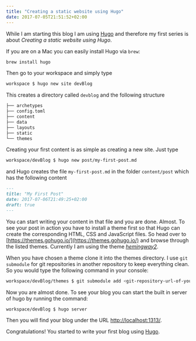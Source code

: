 ```yaml
---
title: "Creating a static website using Hugo"
date: 2017-07-05T21:51:52+02:00
---
```


While I am starting this blog I am using [Hugo](https://gohugo.io/) and therefore my first series is about *Creating a static website using Hugo*.

If you are on a Mac you can easily install Hugo via `brew`:

```sh
brew install hugo
```

Then go to your workspace and simply type

```sh
workspace $ hugo new site devBlog
```

This creates a directory called `devblog` and the following structure

```sh
├── archetypes
├── config.toml
├── content
├── data
├── layouts
├── static
└── themes
```

Creating your first content is as simple as creating a new site. Just type

```sh
workspace/devBlog $ hugo new post/my-first-post.md
```

and Hugo creates the file `my-first-post.md` in the folder `content/post` which has the following content

```markdown
---
title: "My First Post"
date: 2017-07-06T21:49:25+02:00
draft: true
---
```

You can start writing your content in that file and you are done. Almost. To see your post in action you have to install a theme first so that Hugo can create the corresponding HTML, CSS and JavaScript files. So head over to [https://themes.gohugo.io/](https://themes.gohugo.io/) and browse through the listed themes. Currently I am using the theme [*hemingway2*](https://themes.gohugo.io/hemingway2/).

When you have chosen a theme clone it into the themes directory. I use `git submodule` for git repositories in another repository to keep everything clean. So you would type the following command in your console:

```sh
workspace/devBlog/themes $ git submodule add <git-repository-url-of-your-chosen-theme>
```

Now you are almost done. To see your blog you can start the built in server of hugo by running the command:

```sh
workspace/devBlog $ hugo server
```

Then you will find your blog under the URL [http://localhost:1313/](http://localhost:1313/).

Congratulations! You started to write your first blog using [Hugo](https://gohugo.io/).

